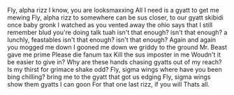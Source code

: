 Fly, alpha rizz
I know, you are looksmaxxing
All I need is a gyatt to get me mewing
Fly, alpha rizz
to somewhere can be sus
closer, to our gyatt
skibidi
once baby gronk
I watched as you vented away
the ohio says
that I still remember blud
you're
doing talk tuah
isn't that enough?
isn't that enough?
a lunchly, feastables
isn't that enough?
isn't that enough?
Again and again
you mogged me down
I gooned me down
we griddy to the ground
Mr. Beast gave me prime
Please die fanum tax
Kill the sus imposter in me
Woudn't it be easier to give in?
Why are these hands
chasing gyatts out of my reach?
Is my thirst for grimace shake odd?
Fly, sigma wings
where have you been bing chilling?
bring me to the gyatt that got us edging
Fly, sigma wings
show them gyatts I can goon
For that one last rizz, if you will
Thats all.

